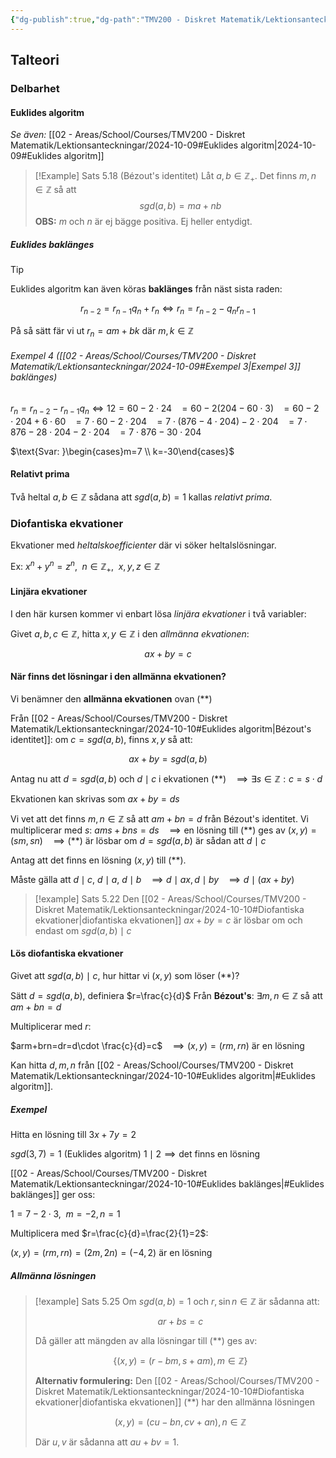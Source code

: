 ```yaml
---
{"dg-publish":true,"dg-path":"TMV200 - Diskret Matematik/Lektionsanteckningar/2024-10-10.md","permalink":"/TMV200 - Diskret Matematik/Lektionsanteckningar/2024-10-10/"}
---
```


## Talteori
### Delbarhet

#### Euklides algoritm

*Se även:* [[02 - Areas/School/Courses/TMV200 - Diskret Matematik/Lektionsanteckningar/2024-10-09#Euklides algoritm\|2024-10-09#Euklides algoritm]]

> [!Example] Sats 5.18 (Bézout's identitet) 
> Låt $a,b\in \mathbb{Z}_+$. Det finns $m,n\in \mathbb{Z}$ så att
> $$
> sgd(a,b)=ma+nb
> $$
> **OBS:** $m$ och $n$ är ej bägge positiva.
> Ej heller entydigt.

##### Euklides baklänges

> [!tip]
> Euklides algoritm kan även köras **baklänges** från näst sista raden:
> 
> $$r_{n-2}=r_{n-1}q_{n}+r_{n}\iff r_{n}=r_{n-2}-q_{n}r_{n-1}$$
> 
> På så sätt fär vi ut $r_{n}=am+bk$ där $m,k\in \mathbb{Z}$

###### Exempel 4 ([[02 - Areas/School/Courses/TMV200 - Diskret Matematik/Lektionsanteckningar/2024-10-09#Exempel 3\|Exempel 3]] baklänges)

$r_{n}=r_{n-2}-r_{n-1}q_{n}\iff12=60-2\cdot24$
$\enspace=60-2(204-60\cdot3)$
$\enspace=60-2\cdot204+6\cdot60$
$\enspace=7\cdot60-2\cdot204$
$\enspace=7\cdot(876-4\cdot204)-2\cdot204$
$\enspace=7\cdot876-28\cdot204-2\cdot204$
$\enspace=7\cdot876-30\cdot204$

$\text{Svar: }\begin{cases}m=7 \\ k=-30\end{cases}$

#### Relativt prima

Två heltal $a,b\in \mathbb{Z}$ sådana att $sgd(a,b)=1$ kallas *relativt prima*.

### Diofantiska ekvationer

Ekvationer med *heltalskoefficienter* där vi söker heltalslösningar.

Ex: $x^n+y^n=z^n,\enspace n\in \mathbb{Z}_+,\enspace x,y,z\in \mathbb{Z}$

#### Linjära ekvationer

I den här kursen kommer vi enbart lösa *linjära ekvationer* i två variabler:

Givet $a,b,c\in \mathbb{Z}$, hitta $x,y\in \mathbb{Z}$ i den *allmänna ekvationen*:

$$
ax+by=c
$$

#### När finns det lösningar i den allmänna ekvationen?

Vi benämner den **allmänna ekvationen** ovan (\*\*)

Från [[02 - Areas/School/Courses/TMV200 - Diskret Matematik/Lektionsanteckningar/2024-10-10#Euklides algoritm\|Bézout's identitet]]: om $c=sgd(a,b)$, finns $x,y$ så att:

$$
ax+by=sgd(a,b)
$$

Antag nu att $d=sgd(a,b)$ och $d\mid c$ i ekvationen (\*\*)
$\enspace\implies \exists{s}\in \mathbb{Z}:c=s\cdot d$

Ekvationen kan skrivas som $ax+by=ds$

Vi vet att det finns $m,n\in \mathbb{Z}$ så att $am+bn=d$ från Bézout's identitet. Vi multiplicerar med $s$:
$ams+bns=ds$
$\enspace\implies\text{en lösning till (**) ges av }(x,y)=(sm,sn)$
$\enspace\implies\text{(**) är lösbar om }d=sgd(a,b)\text{ är sådan att }d\mid c\text{}$

Antag att det finns en lösning $(x,y)$ till (\*\*).

Måste gälla att $d\mid c$, $d\mid a$, $d\mid b$
$\enspace\implies d\mid ax,d\mid by$
$\enspace\implies d\mid(ax+by)$

> [!example] Sats 5.22
> Den [[02 - Areas/School/Courses/TMV200 - Diskret Matematik/Lektionsanteckningar/2024-10-10#Diofantiska ekvationer\|diofantiska ekvationen]] $ax+by=c$ är lösbar om och endast om $sgd(a,b)\mid c$

#### Lös diofantiska ekvationer

Givet att $sgd(a,b)\mid c$, hur hittar vi $(x,y)$ som löser (\*\*)?

Sätt $d=sgd(a,b)$, definiera $r=\frac{c}{d}$
Från **Bézout's**: $\exists{m,n\in \mathbb{Z}}$ så att $am+bn=d$

Multiplicerar med $r$:

$arm+brn=dr=d\cdot \frac{c}{d}=c$
$\enspace\implies(x,y)=(rm,rn)$ är en lösning

Kan hitta $d,m,n$ från [[02 - Areas/School/Courses/TMV200 - Diskret Matematik/Lektionsanteckningar/2024-10-10#Euklides algoritm\|#Euklides algoritm]].

##### Exempel

Hitta en lösning till $3x+7y=2$

$sgd(3,7)=1$ (Euklides algoritm)
$1\mid 2\implies\text{det finns en lösning}$

[[02 - Areas/School/Courses/TMV200 - Diskret Matematik/Lektionsanteckningar/2024-10-10#Euklides baklänges\|#Euklides baklänges]] ger oss:

$1=7-2\cdot3,\enspace m=-2,n=1$

Multiplicera med $r=\frac{c}{d}=\frac{2}{1}=2$:

$(x,y)=(rm,rn)=(2m,2n)=(-4,2)$ är en lösning

##### Allmänna lösningen

> [!example] Sats 5.25
> Om $sgd(a,b)=1$ och $r,\sin n\in\mathbb{Z}$ är sådanna att:
> 
> $$
> ar+bs=c
> $$
> 
> Då gäller att mängden av alla lösningar till (\*\*) ges av:
> 
> $$
> \{ (x,y)=(r-bm,s+am),m\in \mathbb{Z} \}
> $$
> 
> **Alternativ formulering:**
> Den [[02 - Areas/School/Courses/TMV200 - Diskret Matematik/Lektionsanteckningar/2024-10-10#Diofantiska ekvationer\|diofantiska ekvationen]] (\*\*) har den allmänna lösningen
> 
> $$
> (x,y)=(cu-bn,cv+an),n\in \mathbb{Z}
> $$
> 
> Där $u,v$ är sådanna att $au+bv=1$.


